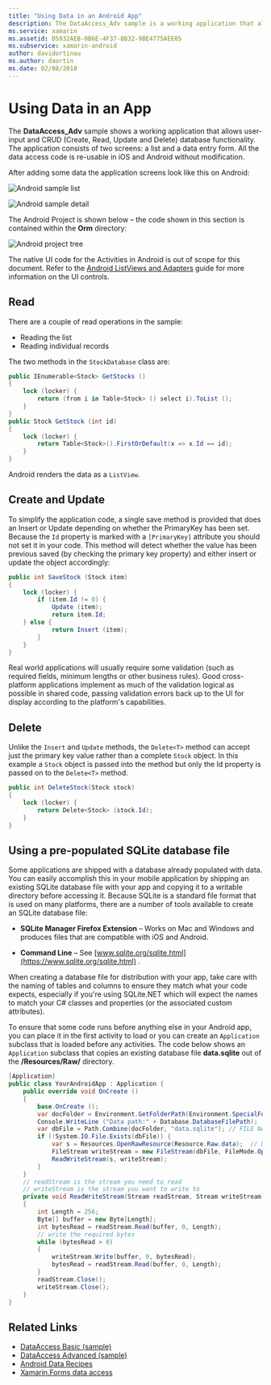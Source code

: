 ```yaml
---
title: "Using Data in an Android App"
description: The DataAccess_Adv sample is a working application that allows user-input and create, read, update, and delete database functionality.
ms.service: xamarin
ms.assetid: D5932AEB-0B6E-4F37-8B32-9BE4775AEE85
ms.subservice: xamarin-android
author: davidortinau
ms.author: daortin
ms.date: 02/08/2018
---
```


# Using Data in an App

The **DataAccess_Adv** sample shows a working application that allows
user-input and CRUD (Create, Read, Update and Delete) database
functionality. The application consists of two screens: a list and a
data entry form. All the data access code is re-usable in iOS and
Android without modification.

After adding some data the application screens look like this on Android:

![Android sample list](using-data-in-an-app-images/image11.png "Android sample list")

![Android sample detail](using-data-in-an-app-images/image12.png "Android sample detail")

The Android Project is shown below &ndash; the code shown in this section
is contained within the **Orm** directory:

![Android project tree](using-data-in-an-app-images/image14.png "Android project tree")

The native UI code for the Activities in Android is out of scope for
this document. Refer to the
[Android ListViews and Adapters](~/android/user-interface/layouts/list-view/index.md)
guide for more information on the UI controls.

## Read

There are a couple of read operations in the sample:

- Reading the list
- Reading individual records

The two methods in the `StockDatabase` class are:

```csharp
public IEnumerable<Stock> GetStocks ()
{
    lock (locker) {
        return (from i in Table<Stock> () select i).ToList ();
    }
}
public Stock GetStock (int id)
{
    lock (locker) {
        return Table<Stock>().FirstOrDefault(x => x.Id == id);
    }
}
```

Android renders the data as a `ListView`.

## Create and Update

To simplify the application code, a single save method is provided that
does an Insert or Update depending on whether the PrimaryKey has been
set. Because the `Id` property is marked with a `[PrimaryKey]`
attribute you should not set it in your code. This method will detect
whether the value has been previous saved (by checking the primary key
property) and either insert or update the object accordingly:

```csharp
public int SaveStock (Stock item)
{
    lock (locker) {
        if (item.Id != 0) {
            Update (item);
            return item.Id;
    } else {
            return Insert (item);
        }
    }
}
```

Real world applications will usually require some validation (such as
required fields, minimum lengths or other business rules). Good
cross-platform applications implement as much of the validation logical
as possible in shared code, passing validation errors back up to the UI
for display according to the platform's capabilities.

## Delete

Unlike the `Insert` and `Update` methods, the `Delete<T>` method can
accept just the primary key value rather than a complete `Stock`
object. In this example a `Stock` object is passed into the method but
only the Id property is passed on to the `Delete<T>` method.

```csharp
public int DeleteStock(Stock stock)
{
    lock (locker) {
        return Delete<Stock> (stock.Id);
    }
}
```

## Using a pre-populated SQLite database file

Some applications are shipped with a database already populated with
data. You can easily accomplish this in your mobile application by
shipping an existing SQLite database file with your app and copying it
to a writable directory before accessing it. Because SQLite is a
standard file format that is used on many platforms, there are a number
of tools available to create an SQLite database file:

- **SQLite Manager Firefox Extension** &ndash; Works on Mac and Windows
    and produces files that are compatible with iOS and Android.

- **Command Line** &ndash; See
    [www.sqlite.org/sqlite.html](https://www.sqlite.org/sqlite.html) .

When creating a database file for distribution with your app, take care
with the naming of tables and columns to ensure they match what your
code expects, especially if you're using SQLite.NET which will expect
the names to match your C# classes and properties (or the associated
custom attributes).

To ensure that some code runs before anything else in your Android app,
you can place it in the first activity to load or you can create an
`Application` subclass that is loaded before any activities. The code
below shows an `Application` subclass that copies an existing database
file **data.sqlite** out of the **/Resources/Raw/** directory.

```csharp
[Application]
public class YourAndroidApp : Application {
    public override void OnCreate ()
    {
        base.OnCreate ();
        var docFolder = Environment.GetFolderPath(Environment.SpecialFolder.Personal);
        Console.WriteLine ("Data path:" + Database.DatabaseFilePath);
        var dbFile = Path.Combine(docFolder, "data.sqlite"); // FILE NAME TO USE WHEN COPIED
        if (!System.IO.File.Exists(dbFile)) {
            var s = Resources.OpenRawResource(Resource.Raw.data);  // DATA FILE RESOURCE ID
            FileStream writeStream = new FileStream(dbFile, FileMode.OpenOrCreate, FileAccess.Write);
            ReadWriteStream(s, writeStream);
        }
    }
    // readStream is the stream you need to read
    // writeStream is the stream you want to write to
    private void ReadWriteStream(Stream readStream, Stream writeStream)
    {
        int Length = 256;
        Byte[] buffer = new Byte[Length];
        int bytesRead = readStream.Read(buffer, 0, Length);
        // write the required bytes
        while (bytesRead > 0)
        {
            writeStream.Write(buffer, 0, bytesRead);
            bytesRead = readStream.Read(buffer, 0, Length);
        }
        readStream.Close();
        writeStream.Close();
    }
}
```

## Related Links

- [DataAccess Basic (sample)](https://github.com/xamarin/mobile-samples/tree/master/DataAccess/Basic)
- [DataAccess Advanced (sample)](https://github.com/xamarin/mobile-samples/tree/master/DataAccess/Advanced)
- [Android Data Recipes](https://github.com/xamarin/recipes/tree/master/Recipes/android/data)
- [Xamarin.Forms data access](~/xamarin-forms/data-cloud/data/databases.md)
